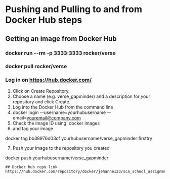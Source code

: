 # Pushing and Pulling to and from Docker Hub steps

## Getting an image from Docker Hub
### docker run --rm -p 3333:3333 rocker/verse
### docker pull rocker/verse 
### Log in on https://hub.docker.com/
1. Click on Create Repository.
2. Choose a name (e.g. verse_gapminder) and a description for your repository and click Create.
3. Log into the Docker Hub from the command line
4. docker login --username=yourhubusername --email=youremail@company.com
5. Check the image ID using: docker images
6. and tag your image

docker tag bb38976d03cf yourhubusername/verse_gapminder:firsttry

7. Push your image to the repository you created

docker push yourhubusername/verse_gapminder


```
## Docker hub repo link
https://hub.docker.com/repository/docker/jehanne123/sca_school_assignment
